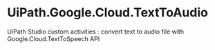 # UiPath.Google.Cloud.TextToAudio
UiPath Studio custom activities : convert text to audio file with Google.Cloud.TextToSpeech API
